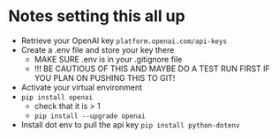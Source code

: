 # Notes setting this all up
- Retrieve your OpenAI key 
```platform.openai.com/api-keys```
- Create a .env file and store your key there
    - MAKE SURE .env is in your .gitignore file
    - !!! BE CAUTIOUS OF THIS AND MAYBE DO A TEST RUN FIRST IF YOU PLAN ON PUSHING THIS TO GIT!
- Activate your virtual environment
- ```pip install openai```
    - check that it is > 1 
    - ```pip install --upgrade openai```
- Install dot env to pull the api key ```pip install python-dotenv```
